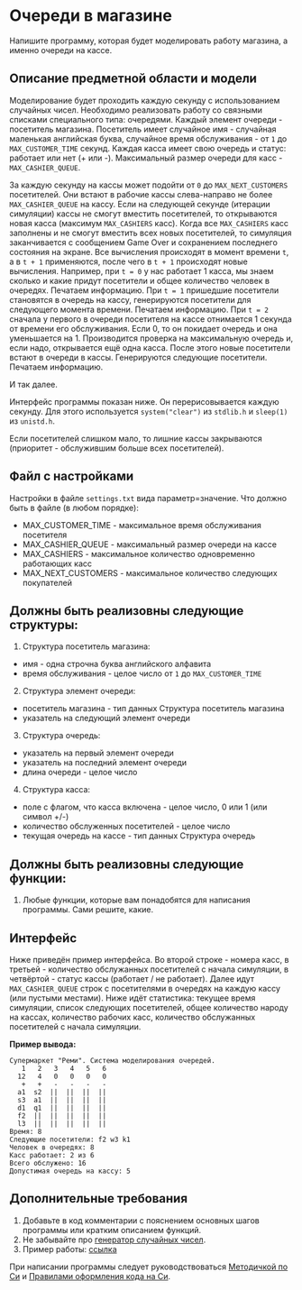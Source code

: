 # Очереди в магазине

Напишите программу, которая будет моделировать работу магазина, а именно очереди на кассе.

## Описание предметной области и модели
Моделирование будет проходить каждую секунду с использованием случайных чисел. 
Необходимо реализовать работу со связными списками специального типа: очередями. Каждый элемент очереди - посетитель магазина.
Посетитель имеет случайное имя - случайная маленькая английская буква, случайное время обслуживания - от `1` до `MAX_CUSTOMER_TIME` секунд.
Каждая касса имеет свою очередь и статус: работает или нет (+ или -). Максимальный размер очереди для касс - `MAX_CASHIER_QUEUE`.

За каждую секунду на кассы может подойти от `0` до `MAX_NEXT_CUSTOMERS` посетителей. Они встают в рабочие кассы слева-направо не более `MAX_CASHIER_QUEUE` на кассу.
Если на следующей секунде (итерации симуляции) кассы не смогут вместить посетителей, то открываются новая касса (максимум `MAX_CASHIERS` касс).
Когда все `MAX_CASHIERS` касс заполнены и не смогут вместить всех новых посетителей, то симуляция заканчивается с сообщением Game Over и сохранением последнего состояния на экране.
Все вычисления происходят в момент времени `t`, а в `t + 1` применяются, после чего в `t + 1` происходят новые вычисления.
Например, при `t = 0` у нас работает 1 касса, мы знаем сколько и какие придут посетители и общее количество человек в очередях. Печатаем информацию.
При `t = 1` пришедшие посетители становятся в очередь на кассу, генерируются посетители для следующего момента времени. Печатаем информацию.
При `t = 2` сначала у первого в очереди посетителя на кассе отнимается 1 секунда от времени его обслуживания. Если 0, то он покидает очередь и она уменьшается на 1. Производится проверка на максимальную очередь и, если надо, открывается ещё одна касса. После этого новые посетители встают в очереди в кассы. Генерируются следующие посетители. Печатаем информацию.

И так далее.

Интерфейс программы показан ниже. Он перерисовывается каждую секунду. Для этого используется `system("clear")` из `stdlib.h` и `sleep(1)` из `unistd.h`.

Если посетителей слишком мало, то лишние кассы закрываются (приоритет - обслужившим больше всех посетителей).

## Файл с настройками

Настройки в файле `settings.txt` вида параметр=значение. Что должно быть в файле (в любом порядке):
- MAX_CUSTOMER_TIME - максимальное время обслуживания посетителя 
- MAX_CASHIER_QUEUE - максимальный размер очереди на кассе
- MAX_CASHIERS - максимальное количество одновременно работающих касс
- MAX_NEXT_CUSTOMERS - максимальное количество следующих покупателей

## Должны быть реализовны следующие структуры:

1. Структура посетитель магазина:
- имя - одна строчна буква английского алфавита
- время обслуживания - целое число от `1` до `MAX_CUSTOMER_TIME`

2. Структура элемент очереди:
- посетитель магазина - тип данных Структура посетитель магазина
- указатель на следующий элемент очереди

3. Структура очередь:
- указатель на первый элемент очереди
- указатель на последний элемент очереди
- длина очереди - целое число

4. Структура касса:
- поле с флагом, что касса включена - целое число, 0 или 1 (или символ +/-)
- количество обслуженных посетителей - целое число
- текущая очередь на кассе - тип данных Структура очередь

## Должны быть реализовны следующие функции:

1. Любые функции, которые вам понадобятся для написания программы. Сами решите, какие.

## Интерфейс

Ниже приведён пример интерфейса. Во второй строке - номера касс, в третьей - количество обслужанных посетителей с начала симуляции, в четвёртой - статус кассы (работает / не работает).
Далее идут `MAX_CASHIER_QUEUE` строк с посетителями в очередях на каждую кассу (или пустыми местами).
Ниже идёт статистика: текущее время симуляции, список следующих посетителей, общее количество народу на кассах, количество рабочих касс, количество обслужанных посетителей с начала симуляции.

**Пример вывода:**

```
Супермаркет "Реми". Система моделирования очередей.
   1   2   3   4   5   6
  12   4   0   0   0   0  
   +   +   -   -   -   -
  a1  s2  ||  ||  ||  ||
  s3  a1  ||  ||  ||  ||
  d1  q1  ||  ||  ||  ||
  f2  ||  ||  ||  ||  ||
  l3  ||  ||  ||  ||  ||
Время: 8
Следующие посетители: f2 w3 k1
Человек в очередях: 8
Касс работает: 2 из 6
Всего обслужено: 16
Допустимая очередь на кассу: 5
```

## Дополнительные требования

1. Добавьте в код комментарии с пояснением основных шагов программы или кратким описанием функций.
2. Не забывайте про [генератор случайных чисел](https://stackoverflow.com/questions/822323/how-to-generate-a-random-int-in-c).
3. Пример работы: [ссылка](https://youtu.be/EPEPh-bhBqM)

При написании программы следует руководствоваться [Методичкой по Си](https://docs.google.com/document/d/1xBCa22mlYdWKlb4px1vPLPJS1Tqt2mlgsHtbOZa8Xn8/edit) и [Правилами оформления кода на Си](https://docs.google.com/document/d/19whC799AqENdLdcx8VzePjKAjzvyxwbcddJ6Q9FXpA4/edit).
